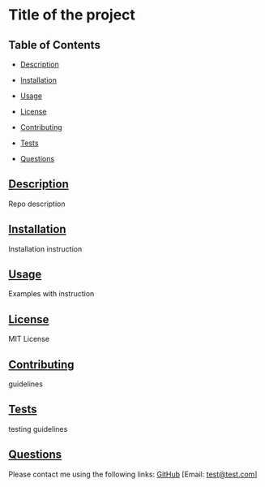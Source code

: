   # Title of the project

  ## Table of Contents
  
  * [Description](#description)
  * [Installation](#installation)
  * [Usage](#usage)
  
  * [License](#license)
    
  * [Contributing](#contributing)
  * [Tests](#tests)
  * [Questions](#questions)

  
  ## [Description](#table-of-contents)
  Repo description

  ## [Installation](#table-of-contents)
  Installation instruction

  ## [Usage](#table-of-contents)
  Examples with instruction

  ## [License](#table-of-contents)
  MIT License

  ## [Contributing](#table-of-contents)
   guidelines
    
 
  ## [Tests](#table-of-contents)
  testing guidelines

  ## [Questions](#table-of-contents)
  Please contact me using the following links:
  [GitHub](https://github.com/aarthigans)
  [Email: test@test.com]
